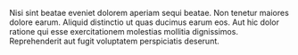 Nisi sint beatae eveniet dolorem aperiam sequi beatae. Non tenetur maiores dolore earum. Aliquid distinctio ut quas ducimus earum eos. Aut hic dolor ratione qui esse exercitationem molestias mollitia dignissimos. Reprehenderit aut fugit voluptatem perspiciatis deserunt.